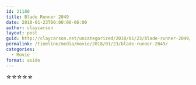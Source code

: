 ```yaml
---
id: 21180
title: Blade Runner 2049
date: 2018-01-23T00:00:00-06:00
author: claycarson
layout: post
guid: http://claycarson.net/uncategorized/2018/01/23/blade-runner-2049/
permalink: /timeline/media/movie/2018/01/23/blade-runner-2049/
categories:
  - Movie
format: aside
---
```

<div class="media-details"></div>

<div class="media-creator"></div>

<div class="media-rating">☆☆☆☆☆</div>